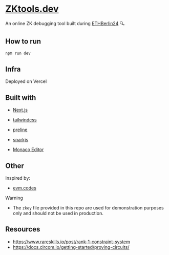 # [ZKtools.dev](https://zktools.dev/)

An online ZK debugging tool built during [ETHBerlin24](https://ethberlin.org/) 🔍.

## How to run

```bash
npm run dev
```

## Infra

Deployed on Vercel

## Built with

- [Next.js](https://nextjs.org/)
- [tailwindcss](https://tailwindcss.com/)
- [preline](https://preline.co/index.html)

- [snarkjs](https://github.com/iden3/snarkjs)
- [Monaco Editor](https://microsoft.github.io/monaco-editor/)

## Other

Inspired by:

- [evm.codes](https://www.evm.codes/)

Warning

- The `zkey` file provided in this repo are used for demonstration purposes only and should not be used in production.

## Resources

- <https://www.rareskills.io/post/rank-1-constraint-system>
- <https://docs.circom.io/getting-started/proving-circuits/>
